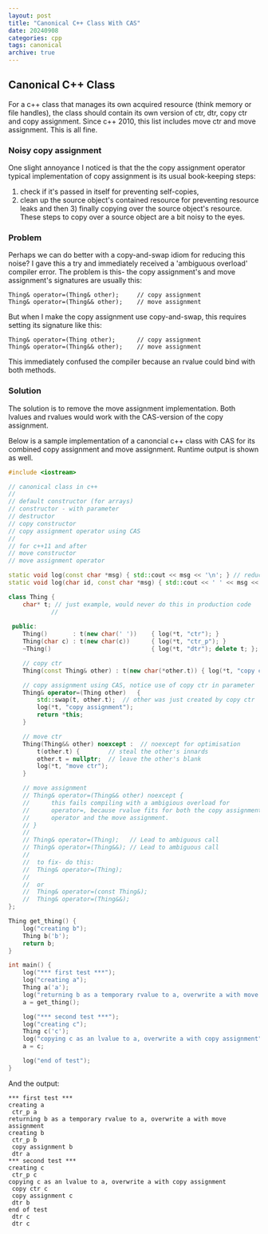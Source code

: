 ```yaml
---
layout: post
title: "Canonical C++ Class With CAS"
date: 20240908
categories: cpp
tags: canonical
archive: true
---
```


## Canonical C++ Class

For a c++ class that manages its own acquired resource (think memory or file 
handles), the class should contain its own version of ctr, dtr, copy ctr and 
copy assignment.  Since c++ 2010, this list includes move ctr and move 
assignment.  This is all fine.  

### Noisy copy assignment

One slight annoyance I noticed is that the the copy assignment operator 
typical implementation of copy assignment is its usual book-keeping steps:
1) check if it's passed in itself for preventing self-copies, 
2) clean up the source object's contained resource for preventing resource leaks
and then 3) finally copying over the source object's resource.  
These steps to copy over a source object are a bit noisy to the eyes.

### Problem

Perhaps we can do better with a copy-and-swap idiom for reducing this noise? 
I gave this a try and immediately received a 'ambiguous overload' compiler error.
The problem is this- the copy assignment's and move assignment's signatures are usually
this:

	Thing& operator=(Thing& other);   	// copy assignment
	Thing& operator=(Thing&& other);	// move assignment

But when I make the copy assignment use copy-and-swap, this requires setting 
its signature like this:

	Thing& operator=(Thing other);   	// copy assignment
	Thing& operator=(Thing&& other);	// move assignment

This immediately confused the compiler because an rvalue could bind with
both methods.  

### Solution

The solution is to remove the move assignment implementation.  Both lvalues 
and rvalues would work with the CAS-version of the copy assignment.

Below is a sample implementation of a canoncial c++ class with CAS for its
combined copy assignment and move assignment.  Runtime output is shown as well.

~~~cpp
#include <iostream>

// canonical class in c++
//
// default constructor (for arrays)
// constructor - with parameter
// destructor
// copy constructor
// copy assignment operator using CAS
//
// for c++11 and after
// move constructor
// move assignment operator

static void log(const char *msg) { std::cout << msg << '\n'; } // reduce noise
static void log(char id, const char *msg) { std::cout << ' ' << msg << ' ' << id << '\n'; } // reduce noise

class Thing {
    char* t; // just example, would never do this in production code
            //
 
 public:
    Thing()       : t(new char(' '))    { log(*t, "ctr"); }
    Thing(char c) : t(new char(c))      { log(*t, "ctr_p"); }
    ~Thing()                            { log(*t, "dtr"); delete t; };

    // copy ctr
    Thing(const Thing& other) : t(new char(*other.t)) { log(*t, "copy ctr"); }

    // copy assignment using CAS, notice use of copy ctr in parameter
    Thing& operator=(Thing other)   {
        std::swap(t, other.t);  // other was just created by copy ctr
        log(*t, "copy assignment");
        return *this;
    }

    // move ctr
    Thing(Thing&& other) noexcept :  // noexcept for optimisation
        t(other.t) {        // steal the other's innards
        other.t = nullptr;  // leave the other's blank
        log(*t, "move ctr");
    }

    // move assignment
    // Thing& operator=(Thing&& other) noexcept {
    //      this fails compiling with a ambigious overload for
    //      operator=, because rvalue fits for both the copy assignment
    //      operator and the move assignment.
    // }
    //
    // Thing& operator=(Thing);   // Lead to ambiguous call
    // Thing& operator=(Thing&&); // Lead to ambiguous call
    //
    //  to fix- do this:
    //  Thing& operator=(Thing);
    //
    //  or
    //  Thing& operator=(const Thing&);
    //  Thing& operator=(Thing&&);
};

Thing get_thing() {
    log("creating b");
    Thing b('b');
    return b; 
}

int main() {
    log("*** first test ***");
    log("creating a");
    Thing a('a');
    log("returning b as a temporary rvalue to a, overwrite a with move assignment");
    a = get_thing();

    log("*** second test ***");
    log("creating c");
    Thing c('c');
    log("copying c as an lvalue to a, overwrite a with copy assignment");
    a = c;

    log("end of test");
}

~~~

And the output:

~~~
*** first test ***
creating a
 ctr_p a
returning b as a temporary rvalue to a, overwrite a with move assignment
creating b
 ctr_p b
 copy assignment b
 dtr a
*** second test ***
creating c
 ctr_p c
copying c as an lvalue to a, overwrite a with copy assignment
 copy ctr c
 copy assignment c
 dtr b
end of test
 dtr c
 dtr c
~~~

